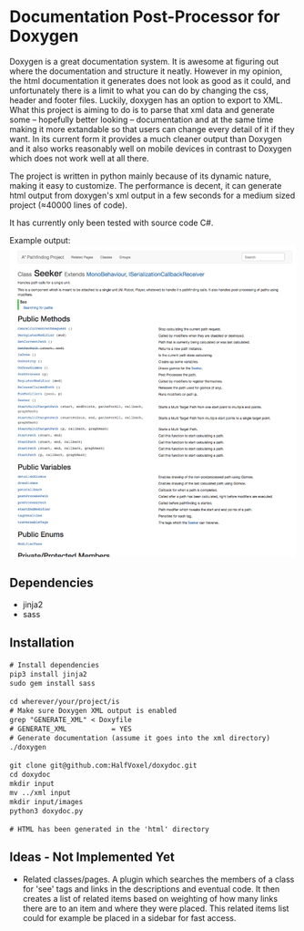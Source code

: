 # Documentation Post-Processor for Doxygen

Doxygen is a great documentation system. It is awesome at figuring out where the documentation and structure it neatly.
However in my opinion, the html documentation it generates does not look as good as it could, and unfortunately there is a limit to what you can do by changing the css, header and footer files. Luckily, doxygen has an option to export to XML.
What this project is aiming to do is to parse that xml data and generate some – hopefully better looking – documentation and at the same time making it more extandable so that users can change every detail of it if they want. In its current form it provides a much cleaner output than Doxygen and it also works reasonably well on mobile devices in contrast to Doxygen which does not work well at all there.

The project is written in python mainly because of its dynamic nature, making it easy to customize. The performance is decent, it can generate html output from doxygen's xml output in a few seconds for a medium sized project (≈40000 lines of code).

It has currently only been tested with source code C#.

Example output:
![example](/docs/example.png?raw=true "Example Output")

## Dependencies
- jinja2
- sass

## Installation
~~~~
# Install dependencies
pip3 install jinja2
sudo gem install sass

cd wherever/your/project/is
# Make sure Doxygen XML output is enabled
grep "GENERATE_XML" < Doxyfile
# GENERATE_XML           = YES
# Generate documentation (assume it goes into the xml directory)
./doxygen

git clone git@github.com:HalfVoxel/doxydoc.git
cd doxydoc
mkdir input
mv ../xml input
mkdir input/images
python3 doxydoc.py

# HTML has been generated in the 'html' directory
~~~~

## Ideas - Not Implemented Yet
- Related classes/pages. A plugin which searches the members of a class for 'see' tags and links in the descriptions and eventual code. It then creates a list of related items based on weighting of how many links there are to an item and where they were placed. This related items list could for example be placed in a sidebar for fast access.